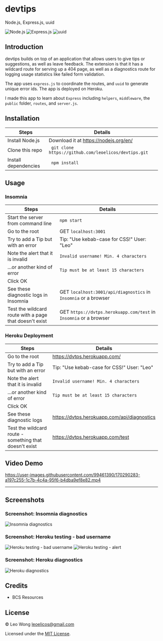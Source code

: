 # devtips

Node.js, Express.js, uuid

![Node.js](https://img.shields.io/badge/16.15.0%20LTS-0?label=Node.js&style=for-the-badge&labelColor=white&color=black) ![Express.js](https://img.shields.io/badge/4.18.1-0?label=Express&style=for-the-badge&labelColor=white&color=black) ![uuid](https://img.shields.io/badge/8.3.2-0?label=uuid&style=for-the-badge&labelColor=white&color=black)

## Introduction

devtips builds on top of an application that allows users to give tips or suggestions, as well as leave feedback. The extension is that it has a wildcard route for serving up a 404 page, as well as a diagnostics route for logging usage statistics like failed form validation.

The app uses `express.js` to coordinate the routes, and `uuid` to generate unique error ids. The app is deployed on Heroku.

I made this app to learn about `Express` including `helpers`, `middleware`, the `public` folder, `routes`, and `server.js`.

## Installation

| Steps                | Details                                               |
| -------------------- | ----------------------------------------------------- |
| Install Node.js      | Download it at https://nodejs.org/en/                 |
| Clone this repo      | ` git clone https://github.com/leoelicos/devtips.git` |
| Install dependencies | ` npm install`                                        |

## Usage

### Insomnia

| Steps                                                  | Details                                                           |
| ------------------------------------------------------ | ----------------------------------------------------------------- |
| Start the server from command line                     | `npm start`                                                       |
| Go to the root                                         | GET `localhost:3001`                                              |
| Try to add a Tip but with an error                     | Tip: "Use kebab-case for CSS!" User: "Leo"                        |
| Note the alert that it is invalid                      | `Invalid username! Min. 4 characters`                             |
| …or another kind of error                              | `Tip must be at least 15 characters`                              |
| Click OK                                               |                                                                   |
| See these diagnostic logs in Insomnia                  | GET `localhost:3001/api/diagnostics` in `Insomnia` or a browser   |
| Test the wildcard route with a page that doesn't exist | GET `https://dvtps.herokuapp.com/test` in `Insomnia` or a browser |

### Heroku Deployment

| Steps                                                  | Details                                     |
| ------------------------------------------------------ | ------------------------------------------- |
| Go to the root                                         | https://dvtps.herokuapp.com/                |
| Try to add a Tip but with an error                     | Tip: "Use kebab-case for CSS!" User: "Leo"  |
| Note the alert that it is invalid                      | `Invalid username! Min. 4 characters`       |
| …or another kind of error                              | `Tip must be at least 15 characters`        |
| Click OK                                               |                                             |
| See these diagnostic logs                              | https://dvtps.herokuapp.com/api/diagnostics |
| Test the wildcard route - something that doesn't exist | https://dvtps.herokuapp.com/test            |

## Video Demo

https://user-images.githubusercontent.com/99461390/170290283-a197c255-1c7b-4c4a-95f6-b4dba9ef8e82.mp4

---

## Screenshots

### Screenshot: Insomnia diagnostics

![Insomnia diagnostics](https://user-images.githubusercontent.com/99461390/170288512-d3969299-7829-400f-944e-787e7caf5cce.jpg)

### Screenshot: Heroku testing - bad username

![Heroku testing - bad username](https://user-images.githubusercontent.com/99461390/170288533-c910593c-26b5-41a6-8b28-eb937c316cf0.jpg) ![Heroku testing - alert](https://user-images.githubusercontent.com/99461390/170288546-8ec84157-dd59-4eab-9935-8edceab217d9.jpg)

### Screenshot: Heroku diagnostics

![Heroku diagnostics](https://user-images.githubusercontent.com/99461390/170288554-ef91fc1e-2090-4759-9c14-f7b64a02fd65.jpg)

## Credits

- BCS Resources

## License

&copy; Leo Wong <leoelicos@gmail.com>

Licensed under the [MIT License](./LICENSE).
